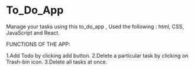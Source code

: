 # To_Do_App
Manage your tasks using this to_do_app , Used the following : html, CSS, JavaScript and React.

FUNCTIONS OF THE APP:

1.Add Todo by clicking add button.
2.Delete a particular task by clicking on Trash-bin icon.
3.Delete all tasks at once.
